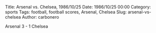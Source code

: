 Title: Arsenal vs. Chelsea, 1986/10/25
Date: 1986/10/25 00:00
Category: sports
Tags: football, football scores, Arsenal, Chelsea
Slug: arsenal-vs-chelsea
Author: carbonero


Arsenal 3 - 1 Chelsea
